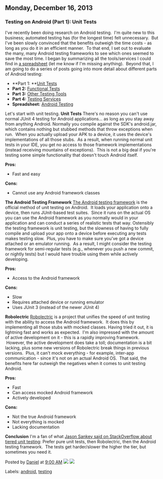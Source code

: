 
Monday, December 16, 2013
-------------------------

### Testing on Android (Part 1): Unit Tests

I've recently been doing research on Android testing.  I'm quite new to this business; automated testing has (for the longest time) felt unnecessary.  But I've been slowly convinced that the benefits outweigh the time costs - as long as you do it in an efficient manner.  To that end, I set out to evaluate the many, many Android testing frameworks to see which ones seemed to save the most time.
 I began by summarizing all the tools/services I could find in [a spreadsheet](http://goo.gl/XSUxoJ) (let me know if I'm missing anything).  Beyond that, I am going to do a series of posts going into more detail about different parts of Android testing:

-   **Part 1: **[Unit Tests](http://goo.gl/m6bXcJ)
-   **Part 2:** [Functional Tests](http://goo.gl/KXHZMg)
-   **Part 3:** [Other Testing Tools](http://goo.gl/X49RoP)
-   **Part 4:** [Testing Services](http://goo.gl/60Xnf7)
-   **Spreadsheet:** [Android Testing](http://goo.gl/XSUxoJ)

Let's start with unit testing.
 **Unit Tests**
 There's no reason you can't use normal JUnit 4 testing for Android applications... as long as you stay away from anything Android.
 Normally you compile against the SDK's android.jar, which contains nothing but stubbed methods that throw exceptions when run.  When you actually upload your APK to a device, it uses the device's implementations of all those stubs.  As a result, when running normal unit tests in your IDE, you get no access to those framework implementations (instead receiving mountains of exceptions).  This is not a big deal if you're testing some simple functionality that doesn't touch Android itself.

**Pros:**

-   Fast and easy

**Cons:**

-   Cannot use any Android framework classes

**The Android Testing Framework**
 [The Android testing framework](http://developer.android.com/tools/testing/testing_android.html) is the official method of unit testing on Android.  It loads your application onto a device, then runs JUnit-based test suites.  Since it runs on the actual OS you can use the Android framework as you normally would in your application and can conduct a series of realistic tests that way.
 Ostensibly the testing framework is unit testing, but the slowness of having to fully compile and upload your app onto a device before executing any tests makes testing slow.  Plus, you have to make sure you've got a device attached or an emulator running.  As a result, I might consider the testing framework for semi-regular tests (e.g., whenever you push a new commit, or nightly tests) but I would have trouble using them while actively developing.

**Pros:**

-   Access to the Android framework

**Cons:**

-   Slow
-   Requires attached device or running emulator
-   Uses JUnit 3 (instead of the newer JUnit 4)

**Robolectric**
 [Robolectric](http://robolectric.org/) is a project that unifies the speed of unit testing with the ability to access the Android framework.  It does this by implementing all those stubs with mocked classes.
 Having tried it out, it is lightning fast and works as expected.  I'm also impressed with the amount of active development on it - this is a rapidly improving framework.  However, the active development does take a toll; documentation is a bit lacking, plus some new versions of Robolectric break things in previous versions.  Plus, it can't mock everything - for example, inter-app communication - since it's not on an actual Android OS.  That said, the benefits here far outweigh the negatives when it comes to unit testing Android.

**Pros:**

-   Fast
-   Can access mocked Android framework
-   Actively developed

**Cons:**

-   Not the true Android framework
-   Not everything is mocked
-   Lacking documentation

**Conclusion**
 I'm a fan of what [Jason Sankey said on StackOverflow about tiered unit testing](http://stackoverflow.com/a/15020781/60261): Prefer pure unit tests, then Robolectric, then the Android testing framework.  The tests get harder/slower the higher the tier, but sometimes you need it.

Posted by [Daniel](http://www.blogger.com/profile/17003436808680466962 "author profile") at [9:00 AM](http://daniel-codes.blogspot.com/2013/12/testing-on-android-part-1-unit-tests.html "permanent link") [![](http://img1.blogblog.com/img/icon18_email.gif)](http://www.blogger.com/email-post.g?blogID=8001153144156969687&postID=1017742328373516959 "Email Post") [![](http://img2.blogblog.com/img/icon18_edit_allbkg.gif)](http://www.blogger.com/post-edit.g?blogID=8001153144156969687&postID=1017742328373516959&from=pencil "Edit Post")

Labels: [android](http://daniel-codes.blogspot.com/search/label/android), [testing](http://daniel-codes.blogspot.com/search/label/testing)


